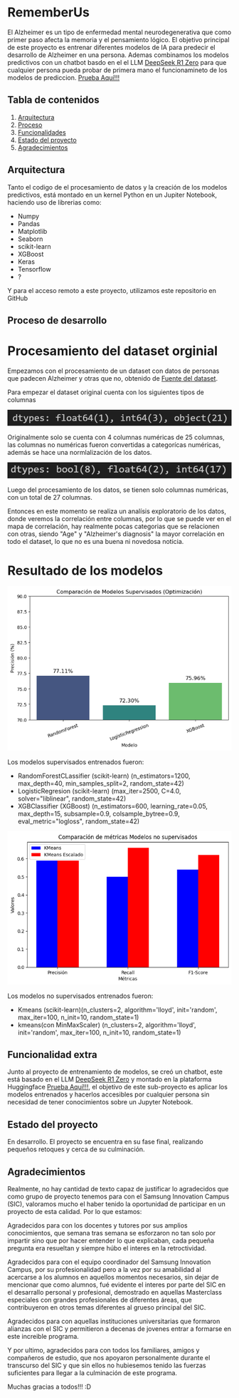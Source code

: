 # RememberUs

El Alzheimer es un tipo de enfermedad mental neurodegenerativa que como primer paso afecta la memoria y el pensamiento lógico. El objetivo principal de este proyecto es entrenar diferentes modelos de IA para predecir el desarrollo de Alzheimer en una persona. Ademas combinamos los modelos predictivos con un chatbot basdo en el el LLM [DeepSeek R1 Zero](https://openrouter.ai/deepseek/deepseek-r1-zero:free) para que cualquier persona pueda probar de primera mano el funcionamineto de los modelos de prediccion. [Prueba Aquí!!!](https://huggingface.co/[placeholder])

## Tabla de contenidos

1. [Arquitectura](#Arquitectura)
2. [Proceso](#Proceso)
3. [Funcionalidades](#Funcionalidades)
4. [Estado del proyecto](#EstadoDelProyecto)
5. [Agradecimientos](#Agradecimientos)


## Arquitectura 

Tanto el codigo de el procesamiento de datos y la creación de los modelos predictivos, está montado en un kernel Python en un Jupiter Notebook, haciendo uso de librerias como:

- Numpy
- Pandas
- Matplotlib
- Seaborn
- scikit-learn
- XGBoost
- Keras 
- Tensorflow
- ?

Y para el acceso remoto a este proyecto, utilizamos este repositorio en GitHub

## Proceso de desarrollo

# Procesamiento del dataset orginial

Empezamos con el procesamiento de un dataset con datos de personas que padecen Alzheimer y otras que no, obtenido de [Fuente del dataset](https://www.kaggle.com/datasets/ankushpanday1/alzheimers-prediction-dataset-global).

Para empezar el dataset original cuenta con los siguientes tipos de columnas

![Proceso](assets/precolumns.png)

Originalmente solo se cuenta con 4 columnas numéricas de 25 columnas, las columnas no numéricas fueron convertidas a categorícas numéricas, además se hace una normlalización de los datos.

![Proceso](assets/postcolumns.png)

Luego del procesamiento de los datos, se tienen solo columnas numéricas, con un total de 27 columnas.

Entonces en este momento se realiza un analísis exploratorio de los datos, donde veremos la correlación entre columnas, por lo que se puede ver en el mapa de correlación, hay realmente pocas categorias que se relacionen con otras, siendo "Age" y "Alzheimer's diagnosis" la mayor correlación en todo el dataset, lo que no es una buena ni novedosa noticia.


# Resultado de los modelos

![Proceso](assets/supervisados.png)

Los modelos supervisados entrenados fueron:
- RandomForestCLassifier (scikit-learn) (n_estimators=1200, max_depth=40, min_samples_split=2, random_state=42)
- LogisticRegresion (scikit-learn) (max_iter=2500, C=4.0, solver="liblinear", random_state=42)
- XGBClassifier (XGBoost) (n_estimators=600, learning_rate=0.05, max_depth=15, subsample=0.9, colsample_bytree=0.9, eval_metric="logloss", random_state=42)


![Proceso](assets/supervisadosno.png)

Los modelos no supervisados entrenados fueron:
- Kmeans (scikit-learn)(n_clusters=2, algorithm='lloyd', init='random', max_iter=100, n_init=10, random_state=1)
- kmeans(con MinMaxScaler) (n_clusters=2, algorithm='lloyd', init='random', max_iter=100, n_init=10, random_state=1)


## Funcionalidad extra

Junto al proyecto de entrenamiento de modelos, se creó un chatbot, este está basado en el LLM [DeepSeek R1 Zero](https://openrouter.ai/deepseek/deepseek-r1-zero:free) y montado en la plataforma Huggingface [Prueba Aquí!!!](https://huggingface.co/[placeholder]), el objetivo de este sub-proyecto es aplicar los modelos entrenados y hacerlos accesibles por cualquier persona sin necesidad de tener conocimientos sobre un Jupyter Notebook.


## Estado del proyecto

En desarrollo. El proyecto se encuentra en su fase final, realizando pequeños retoques y cerca de su culminación.


## Agradecimientos

Realmente, no hay cantidad de texto capaz de justificar lo agradecidos que como grupo de proyecto tenemos para con el Samsung Innovation Campus (SIC), valoramos mucho el haber tenido la oportunidad de participar en un proyecto de esta calidad. Por lo que estamos:

Agradecidos para con los docentes y tutores por sus amplios conocimientos, que semana tras semana se esforzaron no tan solo por impartir sino que por hacer entender lo que explicaban, cada pequeña pregunta era resueltan y siempre húbo el interes en la retroctividad. 

Agradecidos para con el equipo coordinador del Samsung Innovation Campus, por su profesionalidad pero a la vez por su amabilidad al acercarse a los alumnos en aquellos momentos necesarios, sin dejar de mencionar que como alumnos, fué evidente el interes por parte del SIC en el desarrallo personal y profesional, demostrado en aquellas Masterclass especiales con grandes profesionales de diferentes áreas, que contribuyeron en otros temas diferentes al grueso principal del SIC.

Agradecidos para con aquellas instituciones universitarias que formaron alianzas con el SIC y permitieron a decenas de jovenes entrar a formarse en este increible programa.

Y por ultimo, agradecidos para con todos los familiares, amigos y compañeros de estudio, que nos apoyaron personalmente durante el transcurso del SIC y que sin ellos no hubiesemos tenido las fuerzas suficientes para llegar a la culminación de este programa.

Muchas gracias a todos!!! :D